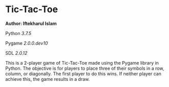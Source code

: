 # Tic-Tac-Toe

**Author: Iftekharul Islam**

Python *3.7.5*

Pygame *2.0.0.dev10*

SDL *2.0.12*

This is a 2-player game of Tic-Tac-Toe made using the Pygame library in Python. The objective is for players to place three of their symbols in a row, column, or diagonally. The first player to do this wins. If neither player can achieve this, the game results in a draw.
